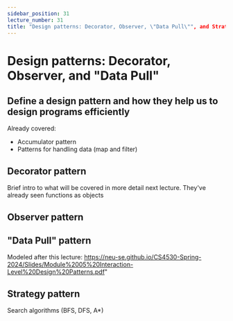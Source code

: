 ```yaml
---
sidebar_position: 31
lecture_number: 31
title: "Design patterns: Decorator, Observer, \"Data Pull\"", and Strategy
---
```


# Design patterns: Decorator, Observer, and "Data Pull"

## Define a design pattern and how they help us to design programs efficiently

Already covered:
- Accumulator pattern
- Patterns for handling data (map and filter)

## Decorator pattern

Brief intro to what will be covered in more detail next lecture. They've already seen functions as objects

## Observer pattern

## "Data Pull" pattern

Modeled after this lecture: https://neu-se.github.io/CS4530-Spring-2024/Slides/Module%2005%20Interaction-Level%20Design%20Patterns.pdf"

## Strategy pattern

Search algorithms (BFS, DFS, A*)
